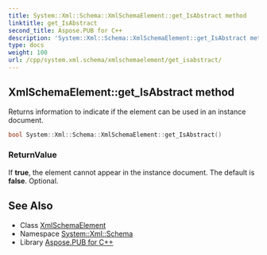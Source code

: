 ```yaml
---
title: System::Xml::Schema::XmlSchemaElement::get_IsAbstract method
linktitle: get_IsAbstract
second_title: Aspose.PUB for C++
description: 'System::Xml::Schema::XmlSchemaElement::get_IsAbstract method. Returns information to indicate if the element can be used in an instance document in C++.'
type: docs
weight: 100
url: /cpp/system.xml.schema/xmlschemaelement/get_isabstract/
---
```

## XmlSchemaElement::get_IsAbstract method


Returns information to indicate if the element can be used in an instance document.

```cpp
bool System::Xml::Schema::XmlSchemaElement::get_IsAbstract()
```


### ReturnValue

If **true**, the element cannot appear in the instance document. The default is **false**. Optional.

## See Also

* Class [XmlSchemaElement](../)
* Namespace [System::Xml::Schema](../../)
* Library [Aspose.PUB for C++](../../../)
